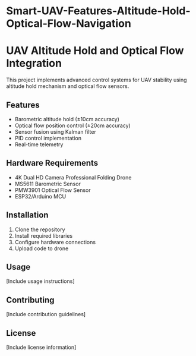 # Smart-UAV-Features-Altitude-Hold-Optical-Flow-Navigation


# UAV Altitude Hold and Optical Flow Integration

This project implements advanced control systems for UAV stability using
altitude hold mechanism and optical flow sensors.

## Features
- Barometric altitude hold (±10cm accuracy)
- Optical flow position control (±20cm accuracy)
- Sensor fusion using Kalman filter
- PID control implementation
- Real-time telemetry

## Hardware Requirements
- 4K Dual HD Camera Professional Folding Drone
- MS5611 Barometric Sensor
- PMW3901 Optical Flow Sensor
- ESP32/Arduino MCU

## Installation
1. Clone the repository
2. Install required libraries
3. Configure hardware connections
4. Upload code to drone

## Usage
[Include usage instructions]

## Contributing
[Include contribution guidelines]

## License
[Include license information]

